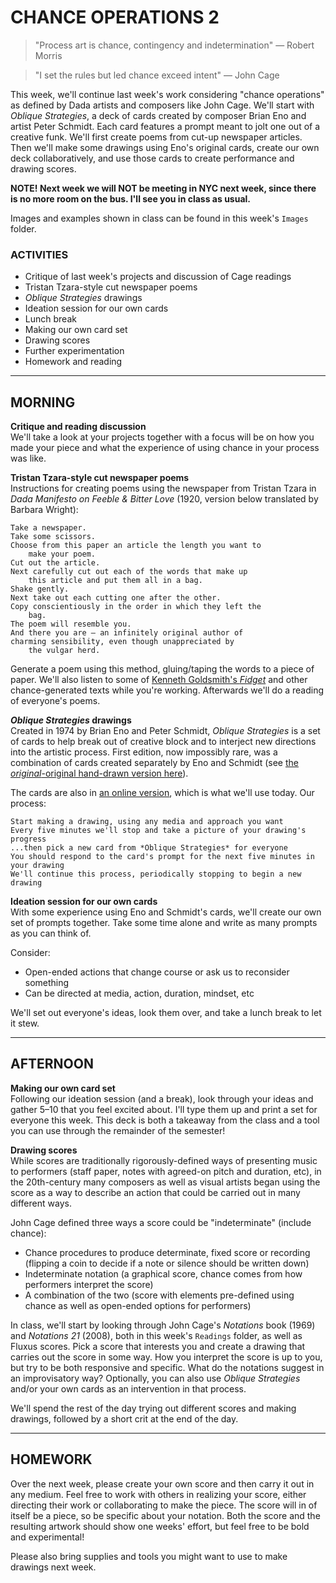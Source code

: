 
# CHANCE OPERATIONS 2

>"Process art is chance, contingency and indetermination" — Robert Morris

>"I set the rules but led chance exceed intent" — John Cage

This week, we'll continue last week's work considering "chance operations" as defined by Dada artists and composers like John Cage. We'll start with *Oblique Strategies*, a deck of cards created by composer Brian Eno and artist Peter Schmidt. Each card features a prompt meant to jolt one out of a creative funk. We'll first create poems from cut-up newspaper articles. Then we'll make some drawings using Eno's original cards, create our own deck collaboratively, and use those cards to create performance and drawing scores.

**NOTE! Next week we will NOT be meeting in NYC next week, since there is no more room on the bus. I'll see you in class as usual.**

Images and examples shown in class can be found in this week's `Images` folder.

### ACTIVITIES  
- Critique of last week's projects and discussion of Cage readings  
- Tristan Tzara-style cut newspaper poems  
- *Oblique Strategies* drawings  
- Ideation session for our own cards  
- Lunch break  
- Making our own card set  
- Drawing scores  
- Further experimentation  
- Homework and reading  

<hr>

## MORNING  
**Critique and reading discussion**  
We'll take a look at your projects together with a focus will be on how you made your piece and what the experience of using chance in your process was like.  

**Tristan Tzara-style cut newspaper poems**  
Instructions for creating poems using the newspaper from Tristan Tzara in *Dada Manifesto on Feeble & Bitter Love* (1920, version below translated by Barbara Wright):  
	
    Take a newspaper.
    Take some scissors.
    Choose from this paper an article the length you want to
        make your poem.
    Cut out the article.
    Next carefully cut out each of the words that make up
        this article and put them all in a bag.
    Shake gently.
    Next take out each cutting one after the other.
    Copy conscientiously in the order in which they left the
        bag.
    The poem will resemble you.
    And there you are — an infinitely original author of
    charming sensibility, even though unappreciated by
        the vulgar herd.

Generate a poem using this method, gluing/taping the words to a piece of paper. We'll also listen to some of [Kenneth Goldsmith's *Fidget*](http://www.writing.upenn.edu/pennsound/x/Goldsmith-Fidget.html) and other chance-generated texts while you're working. Afterwards we'll do a reading of everyone's poems.

***Oblique Strategies* drawings**  
Created in 1974 by Brian Eno and Peter Schmidt, *Oblique Strategies* is a set of cards to help break out of creative block and to interject new directions into the artistic process. First edition, now impossibly rare, was a combination of cards created separately by Eno and Schmidt (see [the *original*-original hand-drawn version here](http://www.openculture.com/2018/12/behold-original-deck-oblique-strategies-cards-handwritten-brian-eno.html)). 

The cards are also in [an online version](http://stoney.sb.org/eno/oblique.html), which is what we'll use today. Our process:  
	
    Start making a drawing, using any media and approach you want  
    Every five minutes we'll stop and take a picture of your drawing's progress
    ...then pick a new card from *Oblique Strategies* for everyone  
    You should respond to the card's prompt for the next five minutes in your drawing  
    We'll continue this process, periodically stopping to begin a new drawing  

**Ideation session for our own cards**  
With some experience using Eno and Schmidt's cards, we'll create our own set of prompts together. Take some time alone and write as many prompts as you can think of.

Consider:  
- Open-ended actions that change course or ask us to reconsider something  
- Can be directed at media, action, duration, mindset, etc  

We'll set out everyone's ideas, look them over, and take a lunch break to let it stew.

<hr>

## AFTERNOON  
**Making our own card set**  
Following our ideation session (and a break), look through your ideas and gather 5–10 that you feel excited about. I'll type them up and print a set for everyone this week. This deck is both a takeaway from the class and a tool you can use through the remainder of the semester!  

**Drawing scores**  
While scores are traditionally rigorously-defined ways of presenting music to performers (staff paper, notes with agreed-on pitch and duration, etc), in the 20th-century many composers as well as visual artists began using the score as a way to describe an action that could be carried out in many different ways. 

John Cage defined three ways a score could be "indeterminate" (include chance):  
- Chance procedures to produce determinate, fixed score or recording (flipping a coin to decide if a note or silence should be written down)  
- Indeterminate notation (a graphical score, chance comes from how performers interpret the score)  
- A combination of the two (score with elements pre-defined using chance as well as open-ended options for performers)  

In class, we'll start by looking through John Cage's *Notations* book (1969) and *Notations 21* (2008), both in this week's `Readings` folder, as well as Fluxus scores. Pick a score that interests you and create a drawing that carries out the score in some way. How you interpret the score is up to you, but try to be both responsive and specific. What do the notations suggest in an improvisatory way? Optionally, you can also use *Oblique Strategies* and/or your own cards as an intervention in that process.

We'll spend the rest of the day trying out different scores and making drawings, followed by a short crit at the end of the day.

<hr>

## HOMEWORK  
Over the next week, please create your own score and then carry it out in any medium. Feel free to work with others in realizing your score, either directing their work or collaborating to make the piece. The score will in of itself be a piece, so be specific about your notation. Both the score and the resulting artwork should show one weeks' effort, but feel free to be bold and experimental!

Please also bring supplies and tools you might want to use to make drawings next week.


